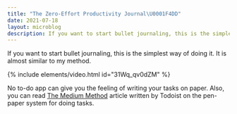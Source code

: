 ```yaml
---
title: "The Zero-Effort Productivity Journal\U0001F4DD"
date: 2021-07-18
layout: microblog
description: If you want to start bullet journaling, this is the simplest way of doing it
---
```

If you want to start bullet journaling, this is the simplest way of doing it. It is almost similar to my method.

{% include elements/video.html id="31Wq_qv0dZM" %}

No to-do app can give you the feeling of writing your tasks on paper. Also, you can read [The Medium Method](https://todoist.com/productivity-methods/medium-method) article written by Todoist on the pen-paper system for doing tasks.